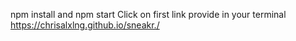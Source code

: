 npm install and npm start
Click on first link provide in your terminal
https://chrisalxlng.github.io/sneakr./
